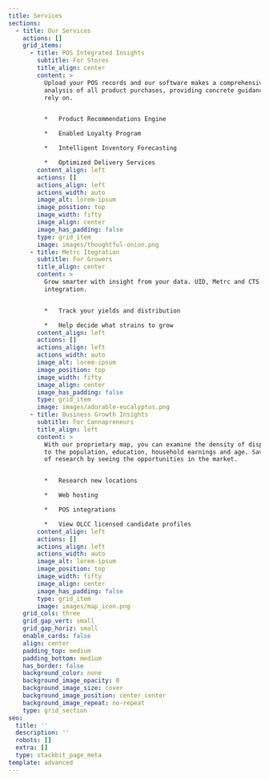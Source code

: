 ```yaml
---
title: Services
sections:
  - title: Our Services
    actions: []
    grid_items:
      - title: POS Integrated Insights
        subtitle: For Stores
        title_align: center
        content: >
          Upload your POS records and our software makes a comprehensive
          analysis of all product purchases, providing concrete guidance you can
          rely on.


          *   Product Recommendations Engine

          *   Enabled Loyalty Program

          *   Intelligent Inventory Forecasting

          *   Optimized Delivery Services
        content_align: left
        actions: []
        actions_align: left
        actions_width: auto
        image_alt: lorem-ipsum
        image_position: top
        image_width: fifty
        image_align: center
        image_has_padding: false
        type: grid_item
        image: images/thoughtful-onion.png
      - title: Metrc Itegration
        subtitle: For Growers
        title_align: center
        content: >
          Grow smarter with insight from your data. UID, Metrc and CTS
          integration.


          *   Track your yields and distribution

          *   Help decide what strains to grow
        content_align: left
        actions: []
        actions_align: left
        actions_width: auto
        image_alt: lorem-ipsum
        image_position: top
        image_width: fifty
        image_align: center
        image_has_padding: false
        type: grid_item
        image: images/adorable-eucalyptus.png
      - title: Business Growth Insights
        subtitle: For Cannapreneurs
        title_align: left
        content: >
          With our proprietary map, you can examine the density of dispensaries
          to the population, education, household earnings and age. Save hours
          of research by seeing the opportunities in the market.


          *   Research new locations

          *   Web hosting

          *   POS integrations

          *   View OLCC licensed candidate profiles
        content_align: left
        actions: []
        actions_align: left
        actions_width: auto
        image_alt: lorem-ipsum
        image_position: top
        image_width: fifty
        image_align: center
        image_has_padding: false
        type: grid_item
        image: images/map_icon.png
    grid_cols: three
    grid_gap_vert: small
    grid_gap_horiz: small
    enable_cards: false
    align: center
    padding_top: medium
    padding_bottom: medium
    has_border: false
    background_color: none
    background_image_opacity: 0
    background_image_size: cover
    background_image_position: center center
    background_image_repeat: no-repeat
    type: grid_section
seo:
  title: ''
  description: ''
  robots: []
  extra: []
  type: stackbit_page_meta
template: advanced
---
```

